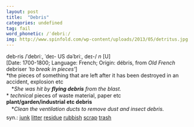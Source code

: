 ```yaml
---
layout: post
title:  "Debris"
categories: undefined
tag: fail
word_phonetic: /ˈdebriː/
img: http://www.spinfold.com/wp-content/uploads/2013/05/detritus.jpg
---
```

<DIV style="MARGIN: 0px 0px 5px">deb<B>·</B>ris /ˈdebriː, ˈdeɪ- US dəˈbriː, deɪ-/ <I>n</I> [U] <BR>[Date: 1700-1800; Language: French; Origin: débris, from <I>Old French</I> debriser <I>'to break in pieces'</I>]<BR>*the pieces of something that are left after it has been destroyed in an accident, explosion etc<BR>　*<I>She was hit by <B>flying debris</B> from the blast.</I><BR>* <I>technical</I> pieces of waste material, paper etc<BR><B>plant/garden/industrial etc debris</B><BR>　*<I>Clean the ventilation ducts to remove dust and insect debris.</I></DIV>
<DIV style="MARGIN: 0px 0px 5px">
<DIV style="MARGIN: 4px 0px">syn.: <A href="{{ site.baseurl }}/junk"><U>junk</U></A> <A href="{{ site.baseurl }}/litter"><U>litter</U></A> <A href="{{ site.baseurl }}/residue"><U>residue</U></A> <A href="{{ site.baseurl }}/rubbish"><U>rubbish</U></A> <A href="{{ site.baseurl }}/scrap"><U>scrap</U></A> <A href="{{ site.baseurl }}/trash"><U>trash</U></A></DIV></DIV>
